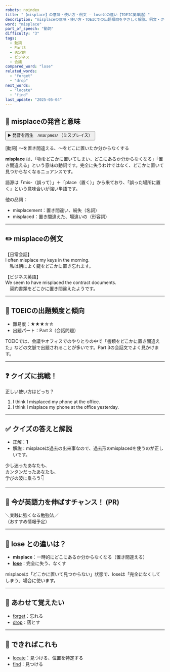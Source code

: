 ```yaml
---
robots: noindex
title: "【misplace】の意味・使い方・例文 ― loseとの違い【TOEIC英単語】"
description: "misplaceの意味・使い方・TOEICでの出題傾向をやさしく解説。例文・クイズ付きでloseとの違いもわかりやすく学べます。"
word: "misplace"
part_of_speech: "動詞"
difficulty: "3"
tags:
  - 動詞
  - Part3
  - 否定的
  - ビジネス
  - 会議
compared_word: "lose"
related_words:
  - "forget"
  - "drop"
next_words:
  - "locate"
  - "find"
last_update: "2025-05-04"
---
```


## 🔰 misplaceの発音と意味

<button class="play-audio" onclick="playTTS('misplace')">
  <span class="play-audio-main">
    ▶️ 発音を再生　/mɪsˈpleɪs/
  </span>
  <span class="play-audio-sub">
    （ミスプレイス）
  </span>
</button>

[動詞] ～を置き間違える、～をどこに置いたか分からなくする

**misplace** は、「物をどこかに置いてしまい、どこにあるか分からなくなる」「置き間違える」という意味の動詞です。完全に失うわけではなく、どこかに置いて見つからなくなるニュアンスです。

語源は「mis-（誤って）」＋「place（置く）」から来ており、「誤った場所に置く」という意味合いが強い単語です。

他の品詞：  
- misplacement：置き間違い、紛失（名詞）
- misplaced：置き間違えた、場違いの（形容詞）

---

## ✏️ misplaceの例文

【日常会話】  
I often misplace my keys in the morning.  
　私は朝によく鍵をどこかに置き忘れます。

【ビジネス英語】  
We seem to have misplaced the contract documents.  
　契約書類をどこかに置き間違えたようです。

---

## 🎯 TOEICの出題頻度と傾向

- 難易度：★★★☆☆
- 出題パート：Part 3（会話問題）

TOEICでは、会議やオフィスでのやりとりの中で「書類をどこかに置き間違えた」などの文脈で出題されることが多いです。Part 3の会話文でよく見かけます。

---

## ❓ クイズに挑戦！

正しい使い方はどっち？

1. I think I misplaced my phone at the office.  
2. I think I misplace my phone at the office yesterday.

---

## ✅ クイズの答えと解説

- 正解：**1**
- 解説：misplaceは過去の出来事なので、過去形のmisplacedを使うのが正しいです。

少し迷ったあなたも、  
カンタンだったあなたも、  
学びの波に乗ろう👇️

---

## 🚀 今が英語力を伸ばすチャンス！ (PR)

<div class="info-center">
＼実践に強くなる勉強法／<br>  
（おすすめ情報予定）
</div>

---

## 🤔  lose との違いは？

- **misplace**：一時的にどこにあるか分からなくなる（置き間違える）
- **[lose](/word/lose)**：完全に失う、なくす

misplaceは「どこかに置いて見つからない」状態で、loseは「完全になくしてしまう」場合に使います。

---

## 🧩 あわせて覚えたい

- [forget](/word/forget)：忘れる
- [drop](/word/drop)：落とす

---

## 📖 できればこれも

- [locate](/word/locate)：見つける、位置を特定する
- [find](/word/find)：見つける

<!-- cvid: aid01_bid46 -->
